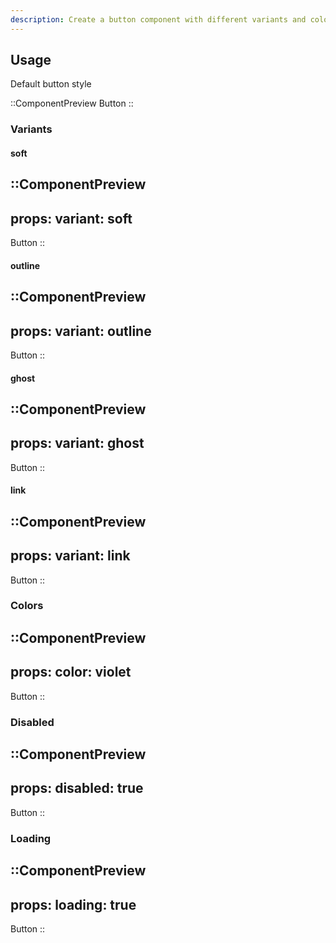 ```yaml
---
description: Create a button component with different variants and colors
---
```


## Usage

Default button style

::ComponentPreview
Button
::

### Variants

#### soft

::ComponentPreview
---
props:
  variant: soft
---
Button
::

#### outline

::ComponentPreview
---
props:
  variant: outline
---
Button
::

#### ghost

::ComponentPreview
---
props:
  variant: ghost
---
Button
::

#### link

::ComponentPreview
---
props:
  variant: link
---
Button
::

### Colors

::ComponentPreview
---
props:
  color: violet
---
Button
::

### Disabled

::ComponentPreview
---
props:
  disabled: true
---
Button
::

### Loading

::ComponentPreview
---
props:
  loading: true
---
Button
::
